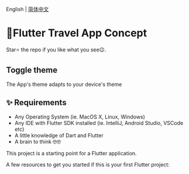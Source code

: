 English | [简体中文](./README.zh-CN.md)
# 🛫Flutter Travel App Concept 

Star⭐ the repo if you like what you see😉.




## Toggle theme
The App's theme adapts to your device's theme

## ✨ Requirements
* Any Operating System (ie. MacOS X, Linux, Windows)
* Any IDE with Flutter SDK installed (ie. IntelliJ, Android Studio, VSCode etc)
* A little knowledge of Dart and Flutter
* A brain to think 🤓🤓



This project is a starting point for a Flutter application.

A few resources to get you started if this is your first Flutter project:


